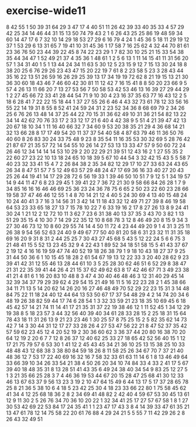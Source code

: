 # exercise-wide11
8
42
55
1
50
39
31
64
29
3
47
17
4
40
51
11
26
42
39
33
40
35
33
4
57
29
42
25
34
14
46
44
31
15
13
50
74
79
43
2
1
6
26
43
25
25
86
19
48
59
34
60
14
47
17
6
7
32
10
14
29
18
53
27
29
6
16
79
4
24
1
45
36
5
18
11
29
19
12
37
1
53
29
6
13
31
65
7
19
41
10
31
45
36
1
17
58
7
16
25
62
4
32
44
70
81
61
23
36
76
50
23
44
39
22
45
8
74
22
23
29
1
7
82
30
10
25
21
15
33
54
38
35
44
34
47
1
52
49
21
37
4
35
36
1
48
61
1
2
5
6
13
1
11
14
15
41
11
31
56
20
57
1
34
31
40
1
5
1
13
44
24
34
11
63
5
30
12
5
23
15
9
12
7
15
13
30
24
18
8
38
20
25
6
76
29
26
23
43
47
15
20
22
19
7
61
8
2
23
58
5
23
3
28
43
44
35
16
22
13
51
26
59
16
26
29
25
39
13
17
34
19
19
72
62
8
21
19
15
13
21
30
36
30
60
18
43
46
7
46
60
42
30
81
11
12
42
7
16
15
41
8
8
50
20
23
66
9
5
57
4
26
13
11
66
20
7
13
27
53
56
7
50
58
53
42
53
46
13
16
39
27
29
44
29
1
2
27
45
66
72
33
41
28
44
54
71
9
10
30
4
23
16
37
35
63
77
16
43
12
2
5
18
6
28
41
7
22
22
15
18
44
1
37
27
55
26
6
46
4
43
32
73
61
78
12
33
56
16
55
22
14
19
31
8
55
8
52
41
24
59
24
31
2
23
52
34
36
8
68
69
79
2
34
26
25
6
76
26
13
48
14
37
25
44
22
70
15
31
36
62
49
10
31
36
21
54
82
13
22
34
14
42
62
70
76
33
17
2
33
12
17
21
6
40
4
42
38
9
5
51
4
21
39
47
42
13
20
67
18
10
34
1
11
16
40
66
32
7
34
60
9
53
20
38
35
21
29
4
36
68
14
21
32
13
66
28
8
17
17
49
54
20
11
37
37
54
40
58
4
87
63
79
46
11
36
50
76
40
60
8
26
83
30
24
33
75
48
9
23
8
35
54
11
16
35
53
30
32
69
5
28
76
42
21
87
67
21
35
57
72
14
54
55
10
26
14
27
53
13
13
33
47
57
9
50
60
72
24
26
46
12
34
14
14
14
53
10
29
2
20
22
29
21
39
51
12
43
16
2
1
27
55
35
2
22
60
27
23
22
10
13
18
24
65
10
18
39
5
67
10
44
54
3
32
42
15
43
5
5
58
7
40
23
32
33
41
15
4
7
2
26
84
38
2
35
34
82
12
29
17
10
27
33
63
24
43
65
26
34
8
47
51
57
7
5
12
49
63
57
29
48
24
47
17
69
36
16
33
40
27
20
43
25
26
44
19
41
14
17
29
28
72
6
56
19
33
1
39
46
50
10
51
7
9
12
5
1
34
19
57
14
9
44
11
47
6
8
23
29
45
1
39
41
22
7
36
72
21
30
9
58
66
84
26
28
1
7
9
34
85
16
16
16
46
46
69
25
36
23
24
36
78
75
6
65
2
50
23
22
60
23
28
66
19
58
37
47
46
46
12
55
1
4
8
70
14
21
12
4
40
5
24
30
69
4
13
40
15
48
24
10
24
40
41
3
7
16
3
14
56
31
3
42
14
11
18
43
32
12
49
71
27
39
8
46
19
58
64
53
23
33
65
18
27
13
7
15
78
10
22
7
6
33
19
16
2
17
8
27
26
13
8
9
24
41
30
24
1
21
12
2
12
72
10
11
3
62
7
23
6
31
38
40
13
37
35
3
43
70
3
82
1
13
51
29
35
15
4
10
30
7
14
29
22
35
12
10
8
68
78
3
12
8
46
49
20
8
15
9
34
3
27
30
46
73
12
10
8
60
29
55
74
14
4
50
11
72
4
23
44
49
20
9
1
4
31
3
25
11
26
38
9
54
56
52
63
24
40
9
49
67
77
50
40
81
20
58
6
31
23
32
11
31
35
18
69
16
20
9
31
8
31
2
44
25
25
7
30
43
27
45
68
5
43
5
12
22
24
5
6
6
75
3
21
48
41
15
5
52
13
23
45
32
9
4
22
43
1
89
52
34
18
51
58
15
5
41
43
37
67
2
19
12
4
16
16
19
59
47
74
40
52
19
18
26
38
79
1
9
18
10
43
18
27
37
9
25
31
44
50
36
6
1
10
15
45
18
28
2
61
54
67
19
13
12
22
33
3
20
40
28
62
9
23
39
41
42
31
12
55
46
13
28
44
61
10
3
5
25
28
30
62
46
51
6
52
29
8
38
47
21
31
22
35
39
41
44
26
4
21
15
37
62
49
62
63
8
17
42
46
67
71
3
49
23
38
41
21
4
81
6
1
16
20
83
10
48
8
3
47
4
30
40
46
48
46
3
12
31
40
29
45
14
32
39
34
37
79
29
39
62
4
29
54
15
21
49
16
11
5
16
22
23
28
2
1
45
38
66
34
11
71
13
5
14
20
62
14
26
20
16
27
46
48
49
70
52
29
22
23
15
31
3
14
48
84
75
22
11
18
24
40
12
44
64
13
53
50
67
17
37
54
48
29
4
2
14
74
20
34
6
48
19
26
38
82
59
44
17
74
6
28
54
1
3
32
33
59
21
23
18
35
10
69
45
6
18
45
42
57
14
21
74
11
14
41
17
21
35
31
37
22
19
38
46
12
1
11
52
45
1
34
12
29
19
38
8
5
18
23
57
3
44
32
56
40
39
40
34
61
28
33
28
15
2
25
18
31
15
64
78
43
18
11
31
26
13
9
21
23
23
46
1
30
25
57
8
75
25
15
2
5
82
35
62
14
73
42
7
14
3
30
44
31
12
17
27
33
28
26
4
27
53
47
56
22
21
8
47
52
37
35
42
57
59
62
23
45
12
4
20
52
19
2
30
36
60
62
3
36
37
44
20
80
16
38
70
20
64
12
19
2
20
6
7
7
12
8
26
37
12
40
62
25
33
27
18
65
42
52
56
40
15
1
12
17
21
75
79
57
6
53
30
1
41
12
2
45
43
45
34
21
36
10
25
13
15
38
25
10
33
48
48
43
12
68
38
3
38
80
84
59
18
26
8
11
58
25
26
34
67
70
7
37
21
40
48
36
12
7
53
17
22
40
69
16
32
16
7
58
32
33
61
63
11
14
6
1
8
13
46
49
64
33
66
39
10
34
26
33
54
21
38
4
50
26
20
34
10
74
84
33
4
33
2
41
17
5
67
39
40
18
48
35
31
8
13
28
51
41
43
35
6
49
24
38
40
34
54
9
83
25
12
27
5
1
3
21
35
66
25
28
3
7
4
46
36
19
53
44
67
20
15
28
47
25
68
41
30
12
33
46
13
67
63
37
9
56
13
23
3
19
2
10
47
64
15
49
6
44
13
17
5
17
37
28
65
78
25
8
21
36
5
38
10
6
4
18
5
23
42
25
30
4
18
23
33
66
22
80
1
75
58
45
62
41
34
4
12
25
68
18
36
2
8
2
34
69
41
48
82
2
42
40
4
59
67
53
30
45
13
61
12
9
11
30
2
5
26
76
34
70
36
10
20
22
1
32
34
41
25
17
27
57
67
58
1
8
1
27
30
53
42
69
22
53
84
17
24
35
41
1
1
23
47
17
43
3
8
4
14
39
33
47
61
35
21
13
47
61
78
12
14
75
58
22
20
61
76
88
4
29
24
21
5
5
55
7
11
42
29
26
2
8
26
43
32
49
51
